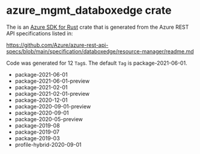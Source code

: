 # azure_mgmt_databoxedge crate

The is an [Azure SDK for Rust](https://github.com/Azure/azure-sdk-for-rust) crate that is generated from the Azure REST API specifications listed in:

https://github.com/Azure/azure-rest-api-specs/blob/main/specification/databoxedge/resource-manager/readme.md

Code was generated for 12 `Tag`s. The default `Tag` is package-2021-06-01.


- package-2021-06-01
- package-2021-06-01-preview
- package-2021-02-01
- package-2021-02-01-preview
- package-2020-12-01
- package-2020-09-01-preview
- package-2020-09-01
- package-2020-05-preview
- package-2019-08
- package-2019-07
- package-2019-03
- profile-hybrid-2020-09-01